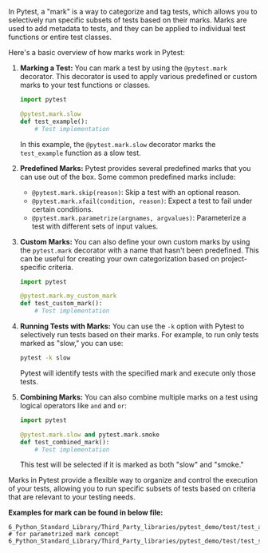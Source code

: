 In Pytest, a "mark" is a way to categorize and tag tests,
which allows you to selectively run specific subsets of tests
based on their marks. Marks are used to add metadata to tests,
and they can be applied to individual test functions or entire
test classes.

Here's a basic overview of how marks work in Pytest:

1. **Marking a Test:**
   You can mark a test by using the `@pytest.mark` decorator.
   This decorator is used to apply various predefined or custom
   marks to your test functions or classes.

   ```python
   import pytest

   @pytest.mark.slow
   def test_example():
       # Test implementation
   ```

   In this example, the `@pytest.mark.slow` decorator marks the
   `test_example` function as a slow test.

2. **Predefined Marks:**
   Pytest provides several predefined marks that you can use out of 
   the box. Some common predefined marks include:
   - `@pytest.mark.skip(reason)`: Skip a test with an optional reason.
   - `@pytest.mark.xfail(condition, reason)`: Expect a test to fail under certain conditions.
   - `@pytest.mark.parametrize(argnames, argvalues)`: Parameterize a test with different sets of input values.

3. **Custom Marks:**
   You can also define your own custom marks by using the `pytest.mark`
   decorator with a name that hasn't been predefined. This can be useful
   for creating your own categorization based on project-specific criteria.

   ```python
   import pytest

   @pytest.mark.my_custom_mark
   def test_custom_mark():
       # Test implementation
   ```

4. **Running Tests with Marks:**
   You can use the `-k` option with Pytest to selectively run tests
   based on their marks. For example, to run only tests marked as
   "slow," you can use:


   ```bash
   pytest -k slow
   ```

   Pytest will identify tests with the specified mark and execute
   only those tests.

5. **Combining Marks:**
   You can also combine multiple marks on a test using logical 
   operators like `and` and `or`:

   ```python
   import pytest

   @pytest.mark.slow and pytest.mark.smoke
   def test_combined_mark():
       # Test implementation
   ```

   This test will be selected if it is marked as both "slow" and
   "smoke."

Marks in Pytest provide a flexible way to organize and control the
execution of your tests, allowing you to run specific subsets of tests
based on criteria that are relevant to your testing needs.

**Examples for mark can be found in below file:**
```commandline
6_Python_Standard_Library/Third_Party_libraries/pytest_demo/test/test_a_help_functions.py
# for parametrized mark concept
6_Python_Standard_Library/Third_Party_libraries/pytest_demo/test/test_square.py
```